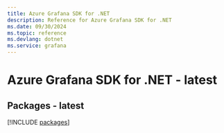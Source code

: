 ```yaml
---
title: Azure Grafana SDK for .NET
description: Reference for Azure Grafana SDK for .NET
ms.date: 09/30/2024
ms.topic: reference
ms.devlang: dotnet
ms.service: grafana
---
```

# Azure Grafana SDK for .NET - latest
## Packages - latest
[!INCLUDE [packages](grafana-index.md)]